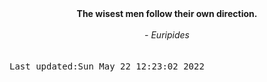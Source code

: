 
<div align="center"><b><span>The wisest men follow their own direction.</span></b><br><br><i> - Euripides</i></div>
<br><br><kbd>Last updated:Sun May 22 12:23:02 2022</kbd>